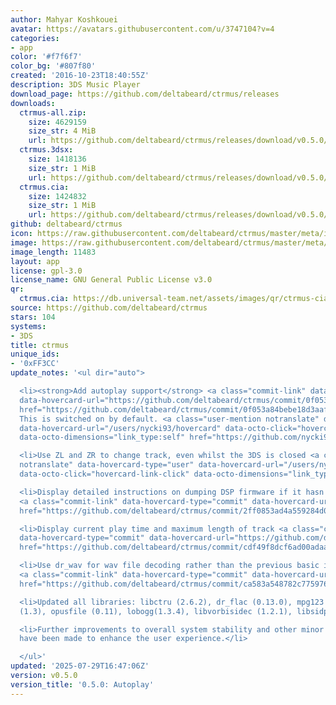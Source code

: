 ```yaml
---
author: Mahyar Koshkouei
avatar: https://avatars.githubusercontent.com/u/3747104?v=4
categories:
- app
color: '#f7f6f7'
color_bg: '#807f80'
created: '2016-10-23T18:40:55Z'
description: 3DS Music Player
download_page: https://github.com/deltabeard/ctrmus/releases
downloads:
  ctrmus-all.zip:
    size: 4629159
    size_str: 4 MiB
    url: https://github.com/deltabeard/ctrmus/releases/download/v0.5.0/ctrmus-all.zip
  ctrmus.3dsx:
    size: 1418136
    size_str: 1 MiB
    url: https://github.com/deltabeard/ctrmus/releases/download/v0.5.0/ctrmus.3dsx
  ctrmus.cia:
    size: 1424832
    size_str: 1 MiB
    url: https://github.com/deltabeard/ctrmus/releases/download/v0.5.0/ctrmus.cia
github: deltabeard/ctrmus
icon: https://raw.githubusercontent.com/deltabeard/ctrmus/master/meta/icon.png
image: https://raw.githubusercontent.com/deltabeard/ctrmus/master/meta/banner.png
image_length: 11483
layout: app
license: gpl-3.0
license_name: GNU General Public License v3.0
qr:
  ctrmus.cia: https://db.universal-team.net/assets/images/qr/ctrmus-cia.png
source: https://github.com/deltabeard/ctrmus
stars: 104
systems:
- 3DS
title: ctrmus
unique_ids:
- '0xFF3CC'
update_notes: '<ul dir="auto">

  <li><strong>Add autoplay support</strong> <a class="commit-link" data-hovercard-type="commit"
  data-hovercard-url="https://github.com/deltabeard/ctrmus/commit/0f053a84bebe18d3aaf09f75490e262f5fa801df/hovercard"
  href="https://github.com/deltabeard/ctrmus/commit/0f053a84bebe18d3aaf09f75490e262f5fa801df"><tt>0f053a8</tt></a>
  This is switched on by default. <a class="user-mention notranslate" data-hovercard-type="user"
  data-hovercard-url="/users/nycki93/hovercard" data-octo-click="hovercard-link-click"
  data-octo-dimensions="link_type:self" href="https://github.com/nycki93">@nycki93</a></li>

  <li>Use ZL and ZR to change track, even whilst the 3DS is closed <a class="user-mention
  notranslate" data-hovercard-type="user" data-hovercard-url="/users/nycki93/hovercard"
  data-octo-click="hovercard-link-click" data-octo-dimensions="link_type:self" href="https://github.com/nycki93">@nycki93</a></li>

  <li>Display detailed instructions on dumping DSP firmware if it hasn''t been found
  <a class="commit-link" data-hovercard-type="commit" data-hovercard-url="https://github.com/deltabeard/ctrmus/commit/2ff0853ad4a559284d0006ed0c900b0f55be3cf5/hovercard"
  href="https://github.com/deltabeard/ctrmus/commit/2ff0853ad4a559284d0006ed0c900b0f55be3cf5"><tt>2ff0853</tt></a></li>

  <li>Display current play time and maximum length of track <a class="commit-link"
  data-hovercard-type="commit" data-hovercard-url="https://github.com/deltabeard/ctrmus/commit/cdf49f8dcf6ad00adaa559aabb2e0dcb1539df01/hovercard"
  href="https://github.com/deltabeard/ctrmus/commit/cdf49f8dcf6ad00adaa559aabb2e0dcb1539df01"><tt>cdf49f8</tt></a></li>

  <li>Use dr_wav for wav file decoding rather than the previous basic implementation
  <a class="commit-link" data-hovercard-type="commit" data-hovercard-url="https://github.com/deltabeard/ctrmus/commit/ca583a548782c77597665eff3df1375c48481f00/hovercard"
  href="https://github.com/deltabeard/ctrmus/commit/ca583a548782c77597665eff3df1375c48481f00"><tt>ca583a5</tt></a></li>

  <li>Updated all libraries: libctru (2.6.2), dr_flac (0.13.0), mpg123 (1.32.3), libopus
  (1.3), opusfile (0.11), lobogg(1.3.4), libvorbisidec (1.2.1), libsidplay (1.36.60).</li>

  <li>Further improvements to overall system stability and other minor adjustments
  have been made to enhance the user experience.</li>

  </ul>'
updated: '2025-07-29T16:47:06Z'
version: v0.5.0
version_title: '0.5.0: Autoplay'
---
```

